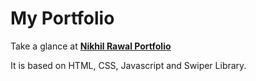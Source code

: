 # My Portfolio

 Take a glance at **[Nikhil Rawal Portfolio](https://nikhil-rawal-portfolio.netlify.app/)**
 
 It is based on HTML, CSS, Javascript and Swiper Library.
